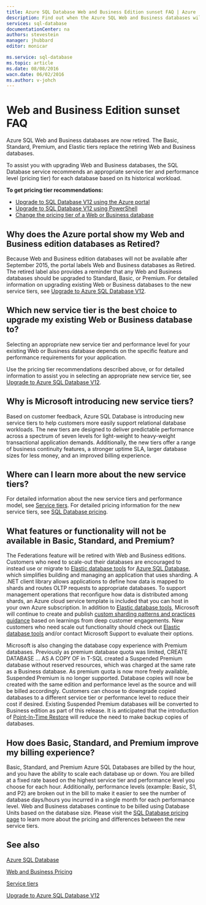 ```yaml
---
title: Azure SQL Database Web and Business Edition sunset FAQ | Azure
description: Find out when the Azure SQL Web and Business databases will be retired and learn about the features and functionality of the new service tiers.
services: sql-database
documentationCenter: na
authors: stevestein
manager: jhubbard
editor: monicar

ms.service: sql-database
ms.topic: article
ms.date: 08/08/2016
wacn.date: 06/02/2016
ms.author: v-johch
---
```


# Web and Business Edition sunset FAQ

Azure SQL Web and Business databases are now retired. The Basic, Standard, Premium, and Elastic tiers replace the retiring Web and Business databases.

To assist you with upgrading Web and Business databases, the SQL Database service recommends an appropriate service tier and performance level (pricing tier) for each database based on its historical workload.

**To get pricing tier recommendations:**

- [Upgrade to SQL Database V12 using the Azure portal](./sql-database-upgrade-server-portal.md)
- [Upgrade to SQL Database V12 using PowerShell](./sql-database-upgrade-server-powershell.md)
- [Change the pricing tier of a Web or Business database](./sql-database-service-tier-advisor.md)

## Why does the Azure portal show my Web and Business edition databases as Retired?

Because Web and Business edition databases will not be available after September 2015, the portal labels Web and Business databases as Retired. The retired label also provides a reminder that any Web and Business databases should be upgraded to Standard, Basic, or Premium. For detailed information on upgrading existing Web or Business databases to the new service tiers, see [Upgrade to Azure SQL Database V12](./sql-database-upgrade-server-portal.md).

## Which new service tier is the best choice to upgrade my existing Web or Business database to?

Selecting an appropriate new service tier and performance level for your existing Web or Business database depends on the specific feature and performance requirements for your application.

Use the pricing tier recommendations described above, or for detailed information to assist you in selecting an appropriate new service tier, see [Upgrade to Azure SQL Database V12](./sql-database-upgrade-server-portal.md).

## Why is Microsoft introducing new service tiers?

Based on customer feedback, Azure SQL Database is introducing new service tiers to help customers more easily support relational database workloads. The new tiers are designed to deliver predictable performance across a spectrum of seven levels for light-weight to heavy-weight transactional application demands. Additionally, the new tiers offer a range of business continuity features, a stronger uptime SLA, larger database sizes for less money, and an improved billing experience.

## Where can I learn more about the new service tiers?

For detailed information about the new service tiers and performance model, see [Service tiers](./sql-database-service-tiers.md). For detailed pricing information for the new service tiers, see [SQL Database pricing](https://www.azure.cn/pricing/details/sql-database/).

## What features or functionality will not be available in Basic, Standard, and Premium?

The Federations feature will be retired with Web and Business editions. Customers who need to scale-out their databases are encouraged to instead use or migrate to [Elastic database tools](./sql-database-elastic-scale-get-started.md) for [Azure SQL Database](./sql-database-elastic-scale-get-started.md), which simplifies building and managing an application that uses sharding. A .NET client library allows applications to define how data is mapped to shards and routes OLTP requests to appropriate databases. To support management operations that reconfigure how data is distributed among shards, an Azure cloud service template is included that you can host in your own Azure subscription. In addition to [Elastic database tools](./sql-database-elastic-scale-get-started.md), Microsoft will continue to create and publish [custom sharding patterns and practices guidance](https://msdn.microsoft.com/zh-cn/library/azure/dn764977.aspx) based on learnings from deep customer engagements. New customers who need scale out functionality should check out [Elastic database tools](./sql-database-elastic-scale-get-started.md) and/or contact Microsoft Support to evaluate their options.

Microsoft is also changing the database copy experience with Premium databases. Previously as premium database quota was limited, CREATE DATABASE … AS A COPY OF in T-SQL created a Suspended Premium database without reserved resources, which was charged at the same rate as a Business database. As premium quota is now more freely available, Suspended Premium is no longer supported. Database copies will now be created with the same edition and performance level as the source and will be billed accordingly. Customers can choose to downgrade copied databases to a different service tier or performance level to reduce their cost if desired. Existing Suspended Premium databases will be converted to Business edition as part of this release. It is anticipated that the introduction of [Point-In-Time Restore](./sql-database-recovery-using-backups.md#point-in-time-restore)  will reduce the need to make backup copies of databases.

## How does Basic, Standard, and Premium improve my billing experience?

Basic, Standard, and Premium Azure SQL Databases are billed by the hour, and you have the ability to scale each database up or down. You are billed at a fixed rate based on the highest service tier and performance level you choose for each hour. Additionally, performance levels (example: Basic, S1, and P2) are broken out in the bill to make it easier to see the number of database days/hours you incurred in a single month for each performance level. Web and Business databases continue to be billed using Database Units based on the database size. Please visit the [SQL Database pricing page](https://www.azure.cn/pricing/details/sql-database/) to learn more about the pricing and differences between the new service tiers.

## See also

[Azure SQL Database](./index.yml)

[Web and Business Pricing](https://www.azure.cn/pricing/details/sql-database//web-business)

[Service tiers](./sql-database-service-tiers.md)

[Upgrade to Azure SQL Database V12](./sql-database-upgrade-server-portal.md)